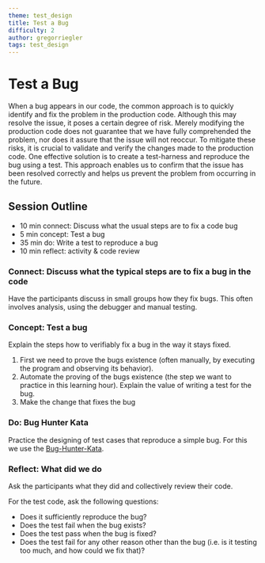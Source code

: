 ```yaml
---
theme: test_design
title: Test a Bug
difficulty: 2
author: gregorriegler
tags: test_design
---
```


# Test a Bug

When a bug appears in our code, the common approach is to quickly identify and fix the problem in the production code. 
Although this may resolve the issue, it poses a certain degree of risk. 
Merely modifying the production code does not guarantee that we have fully comprehended the problem, nor does it assure that the issue will not reoccur. 
To mitigate these risks, it is crucial to validate and verify the changes made to the production code. 
One effective solution is to create a test-harness and reproduce the bug using a test. 
This approach enables us to confirm that the issue has been resolved correctly and helps us prevent the problem from occurring in the future.

## Session Outline
 
* 10 min connect: Discuss what the usual steps are to fix a code bug
* 5 min concept: Test a bug
* 35 min do: Write a test to reproduce a bug
* 10 min reflect: activity & code review

### Connect: Discuss what the typical steps are to fix a bug in the code
Have the participants discuss in small groups how they fix bugs.
This often involves analysis, using the debugger and manual testing.

### Concept: Test a bug
Explain the steps how to verifiably fix a bug in the way it stays fixed.

1. First we need to prove the bugs existence (often manually, by executing the program and observing its behavior).
2. Automate the proving of the bugs existence (the step we want to practice in this learning hour).
    Explain the value of writing a test for the bug.
3. Make the change that fixes the bug

### Do: Bug Hunter Kata
Practice the designing of test cases that reproduce a simple bug.
For this we use the [Bug-Hunter-Kata](https://github.com/gregorriegler/Bug-Hunter-Kata).

### Reflect: What did we do
Ask the participants what they did and collectively review their code.

For the test code, ask the following questions:

- Does it sufficiently reproduce the bug?
- Does the test fail when the bug exists?
- Does the test pass when the bug is fixed?
- Does the test fail for any other reason other than the bug (i.e. is it testing too much, and how could we fix that)?
